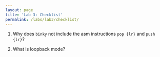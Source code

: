 ```yaml
---
layout: page
title: 'Lab 3: Checklist'
permalink: /labs/lab3/checklist/
---
```


1. Why does `binky` not include the asm instructions `pop {lr}` and `push {lr}`?

2. What is loopback mode?

